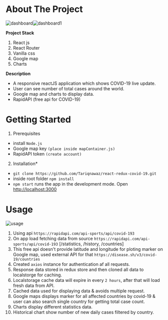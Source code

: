 # About The Project
![dashboard](https://user-images.githubusercontent.com/31206475/109402223-736f4400-796d-11eb-9faf-d3295fcbcaed.png)![dashboard1](https://user-images.githubusercontent.com/31206475/109402222-6fdbbd00-796d-11eb-8abf-d8d25519f50a.png)

**Project Stack**
1. React js
2. React Router
3. Vanilla css
4. Google map
5. Charts

**Description**
* A responsive reactJS application which shows COVID-19 live update.
* User can see number of total cases around the world.
* Google map and charts to display data.
* RapidAPI (free api for COVID-19)

# Getting Started

1. Prerequisites  
* install `Node.js`
* Google map key `(place inside mapContainer.js)`
* RapidAPI token `(create account)`

2. Installation*
* `git clone https://github.com/Tariqnawaz/react-redux-covid-19.git`
* inside root folder `npm install`
* `npm start` runs the app in the development mode. Open [http://localhost:3000](http://localhost:3000)

# Usage

![usage](https://user-images.githubusercontent.com/31206475/109402225-74a07100-796d-11eb-9c8d-0e45b4748c64.png)

1. Using api  `https://rapidapi.com/api-sports/api/covid-193`
2. On app load fetching data from source `https://rapidapi.com/api-sports/api/covid-193` [/statistics, /history, /countries]
3. This free api doesn't provide latitude and longitude for ploting marker on Google map, used external API for that `https://disease.sh/v3/covid-19/countries`
4. Created `axios` instance for authentication af all requests.
5. Response data stored in redux store and then cloned all data to localstorge for caching.
6. Localstorage cache data will expire in every `2 hours`, after that will load fresh data from API.
7. Cached data used for displaying data & avoids multiple request.
8. Google maps displays marker for all affected countries by covid-19 & user can also search single country for getting total case count.
9. Charts display different statistics data.
10. Historical chart show number of new daily cases filtered by country.
